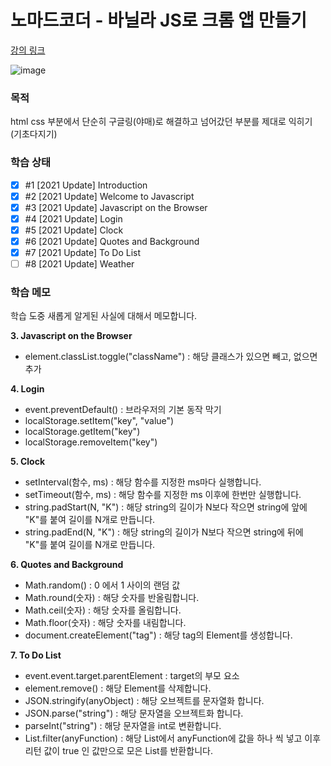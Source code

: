 # 노마드코더 - 바닐라 JS로 크롬 앱 만들기

[강의 링크](https://nomadcoders.co/javascript-for-beginners)

![image](https://user-images.githubusercontent.com/75025529/208254925-920c7a32-395c-4603-9d35-ca6094e24c80.png)

### 목적

html css 부분에서 단순히 구글링(야매)로 해결하고 넘어갔던 부분를 제대로 익히기 (기초다지기)

### 학습 상태

- [x] #1 [2021 Update] Introduction
- [x] #2 [2021 Update] Welcome to Javascript
- [x] #3 [2021 Update] Javascript on the Browser
- [x] #4 [2021 Update] Login
- [x] #5 [2021 Update] Clock
- [x] #6 [2021 Update] Quotes and Background
- [x] #7 [2021 Update] To Do List
- [ ] #8 [2021 Update] Weather

### 학습 메모

학습 도중 새롭게 알게된 사실에 대해서 메모합니다.

**3. Javascript on the Browser**

- element.classList.toggle("className") : 해당 클래스가 있으면 빼고, 없으면 추가

**4. Login**

- event.preventDefault() : 브라우저의 기본 동작 막기
- localStorage.setItem("key", "value")
- localStorage.getItem("key")
- localStorage.removeItem("key")

**5. Clock**

- setInterval(함수, ms) : 해당 함수를 지정한 ms마다 실행합니다.
- setTimeout(함수, ms) : 해당 함수를 지정한 ms 이후에 한번만 실행합니다.
- string.padStart(N, "K") : 해당 string의 길이가 N보다 작으면 string에 앞에 "K"를 붙여 길이를 N개로 만듭니다.
- string.padEnd(N, "K") : 해당 string의 길이가 N보다 작으면 string에 뒤에 "K"를 붙여 길이를 N개로 만듭니다.

**6. Quotes and Background**

- Math.random() : 0 에서 1 사이의 랜덤 값
- Math.round(숫자) : 해당 숫자를 반올림합니다.
- Math.ceil(숫자) : 해당 숫자를 올림합니다.
- Math.floor(숫자) : 해당 숫자를 내림합니다.
- document.createElement("tag") : 해당 tag의 Element를 생성합니다.

**7. To Do List**

- event.event.target.parentElement : target의 부모 요소
- element.remove() : 해당 Element를 삭제합니다.
- JSON.stringify(anyObject) : 해당 오브젝트를 문자열화 합니다.
- JSON.parse("string") : 해당 문자열을 오브젝트화 합니다.
- parseInt("string") : 해당 문자열을 int로 변환합니다.
- List.filter(anyFunction) : 해당 List에서 anyFunction에 값을 하나 씩 넣고 이후 리턴 값이 true 인 값만으로 모은 List를 반환합니다.
